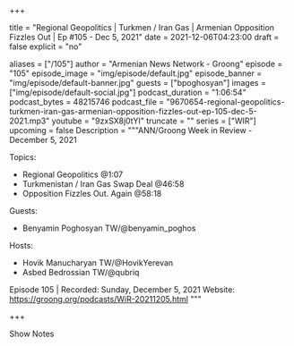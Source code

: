 
+++

title = "Regional Geopolitics | Turkmen / Iran Gas | Armenian Opposition Fizzles Out | Ep #105 - Dec 5, 2021"
date = 2021-12-06T04:23:00
draft = false
explicit = "no"

aliases = ["/105"]
author = "Armenian News Network - Groong"
episode = "105"
episode_image = "img/episode/default.jpg"
episode_banner = "img/episode/default-banner.jpg"
guests = ["bpoghosyan"]
images = ["img/episode/default-social.jpg"]
podcast_duration = "1:06:54"
podcast_bytes = 48215746
podcast_file = "9670654-regional-geopolitics-turkmen-iran-gas-armenian-opposition-fizzles-out-ep-105-dec-5-2021.mp3"
youtube = "9zxSX8j0tYI"
truncate = ""
series = ["WIR"]
upcoming = false
Description = """ANN/Groong Week in Review - December 5, 2021

Topics:
* Regional Geopolitics @1:07
* Turkmenistan / Iran Gas Swap Deal @46:58
* Opposition Fizzles Out. Again @58:18

Guests:
* Benyamin Poghosyan TW/@benyamin_poghos

Hosts:
* Hovik Manucharyan TW/@HovikYerevan
* Asbed Bedrossian TW/@qubriq

Episode 105 | Recorded: Sunday, December 5, 2021
Website: https://groong.org/podcasts/WiR-20211205.html
"""

+++

Show Notes

